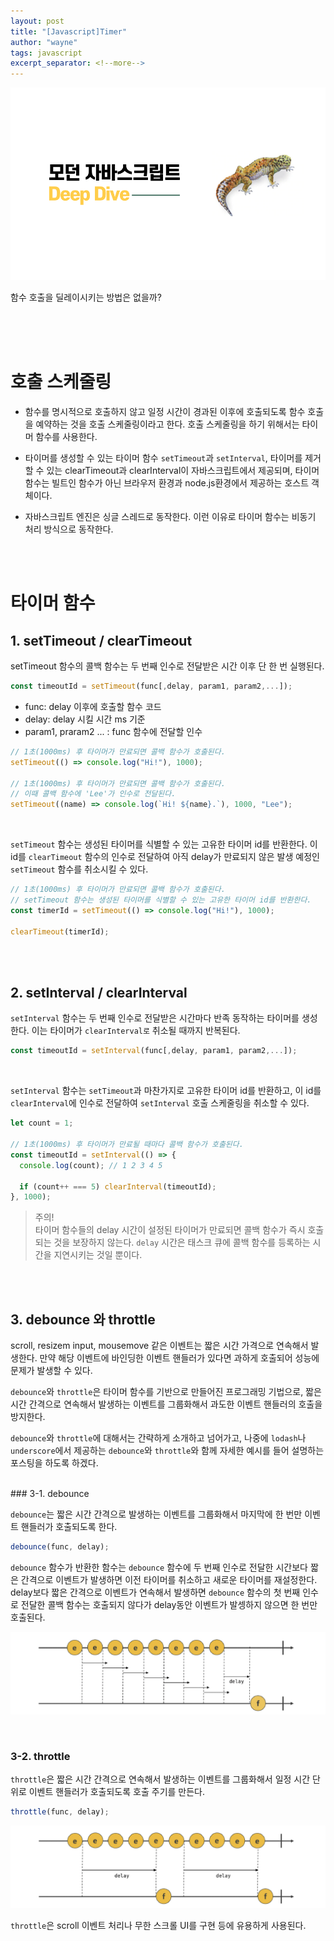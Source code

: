 ```yaml
---
layout: post
title: "[Javascript]Timer"
author: "wayne"
tags: javascript
excerpt_separator: <!--more-->
---
```


![main](../assets/post_img/javascript_deep_dive.png "main")

함수 호출을 딜레이시키는 방법은 없을까?

<!--more-->

<br/><br/><br/>

# 호출 스케줄링

- 함수를 명시적으로 호출하지 않고 일정 시간이 경과된 이후에 호출되도록 함수 호출을 예약하는 것을 호출 스케줄링이라고 한다. 호출 스케줄링을 하기 위해서는 타이머 함수를 사용한다.

- 타이머를 생성할 수 있는 타이머 함수 `setTimeout`과 `setInterval`, 타이머를 제거할 수 있는 clearTimeout과 clearInterval이 자바스크립트에서 제공되며, 타이머 함수는 빌트인 함수가 아닌 브라우저 환경과 node.js환경에서 제공하는 호스트 객체이다.

- 자바스크립트 엔진은 싱글 스레드로 동작한다. 이런 이유로 타이머 함수는 비동기 처리 방식으로 동작한다.

<br/><br/>

# 타이머 함수

## 1. setTimeout / clearTimeout

setTimeout 함수의 콜백 함수는 두 번째 인수로 전달받은 시간 이후 단 한 번 실행된다.

```javascript
const timeoutId = setTimeout(func[,delay, param1, param2,...]);
```

- func: delay 이후에 호출할 함수 코드
- delay: delay 시킬 시간 ms 기준
- param1, praram2 ... : func 함수에 전달할 인수

```javascript
// 1초(1000ms) 후 타이머가 만료되면 콜백 함수가 호출된다.
setTimeout(() => console.log("Hi!"), 1000);

// 1초(1000ms) 후 타이머가 만료되면 콜백 함수가 호출된다.
// 이때 콜백 함수에 'Lee'가 인수로 전달된다.
setTimeout((name) => console.log(`Hi! ${name}.`), 1000, "Lee");
```

<br/>

`setTimeout` 함수는 생성된 타이머를 식별할 수 있는 고유한 타이머 id를 반환한다. 이 id를 `clearTimeout` 함수의 인수로 전달하여 아직 delay가 만료되지 않은 발생 예정인 `setTimeout` 함수를 취소시킬 수 있다.

```javascript
// 1초(1000ms) 후 타이머가 만료되면 콜백 함수가 호출된다.
// setTimeout 함수는 생성된 타이머를 식별할 수 있는 고유한 타이머 id를 반환한다.
const timerId = setTimeout(() => console.log("Hi!"), 1000);

clearTimeout(timerId);
```

<br/><br/>

## 2. setInterval / clearInterval

`setInterval` 함수는 두 번째 인수로 전달받은 시간마다 반족 동작하는 타이머를 생성한다. 이는 타이머가 `clearInterval로` 취소될 때까지 반복된다.

```javascript
const timeoutId = setInterval(func[,delay, param1, param2,...]);
```

<br/>

`setInterval` 함수는 `setTimeout`과 마찬가지로 고유한 타이머 id를 반환하고, 이 id를 `clearInterval`에 인수로 전달하여 `setInterval` 호출 스케줄링을 취소할 수 있다.

```javascript
let count = 1;

// 1초(1000ms) 후 타이머가 만료될 때마다 콜백 함수가 호출된다.
const timeoutId = setInterval(() => {
  console.log(count); // 1 2 3 4 5

  if (count++ === 5) clearInterval(timeoutId);
}, 1000);
```

> 주의! <br/>
> 타이머 함수들의 delay 시간이 설정된 타이머가 만료되면 콜백 함수가 즉시 호출되는 것을 보장하지 않는다. `delay` 시간은 태스크 큐에 콜백 함수를 등록하는 시간을 지연시키는 것일 뿐이다.

<br/><br/>

## 3. debounce 와 throttle

scroll, resizem input, mousemove 같은 이벤트는 짧은 시간 가격으로 연속해서 발생한다. 만약 해당 이벤트에 바인딩한 이벤트 핸들러가 있다면 과하게 호출되어 성능에 문제가 발생할 수 있다.

`debounce`와 `throttle`은 타이머 함수를 기반으로 만들어진 프로그래밍 기법으로, 짧은 시간 간격으로 연속해서 발생하는 이벤트를 그룹화해서 과도한 이벤트 핸들러의 호출을 방지한다.

`debounce`와 `throttle`에 대해서는 간략하게 소개하고 넘어가고, 나중에 `lodash`나 `underscore`에서 제공하는 `debounce`와 `throttle`와 함께 자세한 예시를 들어 설명하는 포스팅을 하도록 하겠다.

<br/>
### 3-1. debounce

`debounce`는 짧은 시간 간격으로 발생하는 이벤트를 그룹화해서 마지막에 한 번만 이벤트 핸들러가 호출되도록 한다.

```javascript
debounce(func, delay);
```

`debounce` 함수가 반환한 함수는 `debounce` 함수에 두 번째 인수로 전달한 시간보다 짧은 간격으로 이벤트가 발생하면 이전 타이머를 취소하고 새로운 타이머를 재설정한다. delay보다 짧은 간격으로 이벤트가 연속해서 발생하면 `debounce` 함수의 첫 번째 인수로 전달한 콜백 함수는 호출되지 않다가 delay동안 이벤트가 발셍하지 않으면 한 번만 호출된다.

![debounce](../assets/post_img/2022-05-21-javascript-timer-asset1.png "debounce")

<br/>

### 3-2. throttle

`throttle`은 짧은 시간 간격으로 연속해서 발생하는 이벤트를 그룹화해서 일정 시간 단위로 이벤트 핸들러가 호출되도록 호출 주기를 만든다.

```javascript
throttle(func, delay);
```

![throttle](../assets/post_img/2022-05-21-javascript-timer-asset2.png "throttle")

`throttle`은 scroll 이벤트 처리나 무한 스크롤 UI를 구현 등에 유용하게 사용된다.
